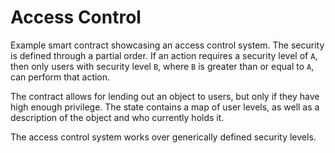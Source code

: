 # Access Control

Example smart contract showcasing an access control system.
The security is defined through a partial order. If an action requires a security level of `A`, then only users with security
level `B`, where `B` is greater than or equal to `A`, can perform that action.

The contract allows for lending out an object to users, but only if they have high enough privilege.
The state contains a map of user levels, as well as a description of the object and who currently holds it.


The access control system works over generically defined security levels.